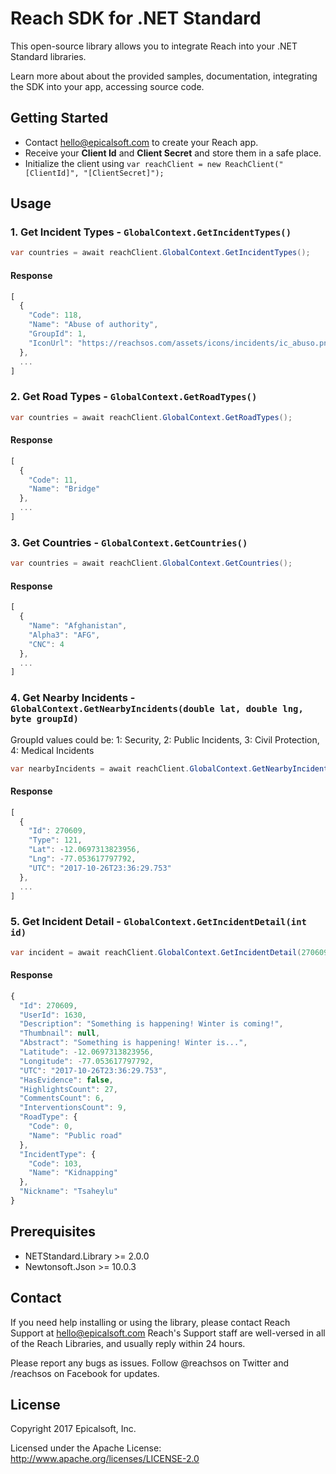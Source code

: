 # Reach SDK for .NET Standard
This open-source library allows you to integrate Reach into your .NET Standard libraries.

Learn more about about the provided samples, documentation, integrating the SDK into your app, accessing source code.

## Getting Started
* Contact [hello@epicalsoft.com](mailto:hello@epicalsoft.com) to create your Reach app.
* Receive your **Client Id** and **Client Secret** and store them in a safe place.
* Initialize the client using `var reachClient = new ReachClient("[ClientId]", "[ClientSecret]");`

## Usage
### 1. Get Incident Types - `GlobalContext.GetIncidentTypes()`
```csharp
var countries = await reachClient.GlobalContext.GetIncidentTypes();
```
#### Response
```javascript
[
  {
    "Code": 118,
    "Name": "Abuse of authority",
    "GroupId": 1,
    "IconUrl": "https://reachsos.com/assets/icons/incidents/ic_abuso.png"
  },
  ...
]
```

### 2. Get Road Types - `GlobalContext.GetRoadTypes()`
```csharp
var countries = await reachClient.GlobalContext.GetRoadTypes();
```
#### Response
```javascript
[
  {
    "Code": 11,
    "Name": "Bridge"
  },
  ...
]
```

### 3. Get Countries - `GlobalContext.GetCountries()`
```csharp
var countries = await reachClient.GlobalContext.GetCountries();
```
#### Response
```javascript
[
  {
    "Name": "Afghanistan",
    "Alpha3": "AFG",
    "CNC": 4
  },
  ...
]
```

### 4. Get Nearby Incidents - `GlobalContext.GetNearbyIncidents(double lat, double lng, byte groupId)`
GroupId values could be: 1: Security, 2: Public Incidents, 3: Civil Protection, 4: Medical Incidents
```csharp
var nearbyIncidents = await reachClient.GlobalContext.GetNearbyIncidents(-12.051299, -77.064956, 1);
```
#### Response
```javascript
[
  {
    "Id": 270609,
    "Type": 121,
    "Lat": -12.0697313823956,
    "Lng": -77.053617797792,
    "UTC": "2017-10-26T23:36:29.753"
  },
  ...
]
```

### 5. Get Incident Detail - `GlobalContext.GetIncidentDetail(int id)`
```csharp
var incident = await reachClient.GlobalContext.GetIncidentDetail(270609);
```
#### Response
```javascript
{
  "Id": 270609,
  "UserId": 1630,
  "Description": "Something is happening! Winter is coming!",
  "Thumbnail": null,
  "Abstract": "Something is happening! Winter is...",
  "Latitude": -12.0697313823956,
  "Longitude": -77.053617797792,
  "UTC": "2017-10-26T23:36:29.753",
  "HasEvidence": false,
  "HighlightsCount": 27,
  "CommentsCount": 6,
  "InterventionsCount": 9,
  "RoadType": {
    "Code": 0,
    "Name": "Public road"
  },
  "IncidentType": {
    "Code": 103,
    "Name": "Kidnapping"
  },
  "Nickname": "Tsaheylu"
}
```

## Prerequisites
* NETStandard.Library >= 2.0.0
* Newtonsoft.Json >= 10.0.3

## Contact
If you need help installing or using the library, please contact Reach Support at hello@epicalsoft.com Reach's Support staff are well-versed in all of the Reach Libraries, and usually reply within 24 hours.

Please report any bugs as issues.
Follow @reachsos on Twitter and /reachsos on Facebook for updates.

## License
Copyright 2017 Epicalsoft, Inc.

Licensed under the Apache License: http://www.apache.org/licenses/LICENSE-2.0
